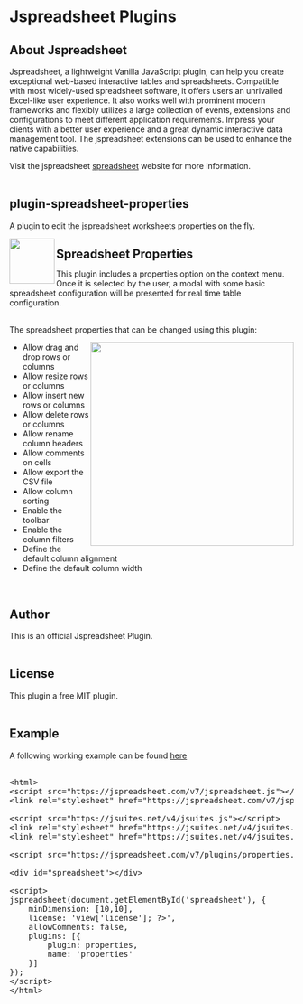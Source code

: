<h1>Jspreadsheet Plugins</h1>

## About Jspreadsheet

Jspreadsheet, a lightweight Vanilla JavaScript plugin, can help you create exceptional web-based interactive tables and spreadsheets. Compatible with most widely-used spreadsheet software, it offers users an unrivalled Excel-like user experience. It also works well with prominent modern frameworks and flexibly utilizes a large collection of events, extensions and configurations to meet different application requirements. Impress your clients with a better user experience and a great dynamic interactive data management tool. The jspreadsheet extensions can be used to enhance the native capabilities.

Visit the jspreadsheet <a href='https://jspreadsheet.com/v7'>spreadsheet</a> website for more information.<br><br>

## plugin-spreadsheet-properties
A plugin to edit the jspreadsheet worksheets properties on the fly.

<img src='https://jspreadsheet.com/templates/default/img/properties-spreadsheet-plugin-icon.png' width='80' align='left'>

<h2 style='margin-bottom: 0px;'>Spreadsheet Properties</h2>

This plugin includes a properties option on the context menu. Once it is selected by the user, a modal with some basic spreadsheet configuration will be presented for real time table configuration.<br><br>

The spreadsheet properties that can be changed using this plugin:

<img src='https://jspreadsheet.com/plugins/spreadsheet-column-properties.png' height='360' align='right'>
<ul>
<li>Allow drag and drop rows or columns</li>
<li>Allow resize rows or columns</li>
<li>Allow insert new rows or columns</li>
<li>Allow delete rows or columns </li>
<li>Allow rename column headers</li>
<li>Allow comments on cells</li>
<li>Allow export the CSV file</li>
<li>Allow column sorting</li>
<li>Enable the toolbar</li>
<li>Enable the column filters</li>
<li>Define the default column alignment</li>
<li>Define the default column width</li>
</ul>

<br>

<h2>Author</h2>
This is an official Jspreadsheet Plugin.<br><br>

<h2>License</h2>
This plugin a free MIT plugin.<br><br>

<h2>Example</h2>
A following working example can be found <a href='https://jspreadsheet.com/plugins/properties'>here</a><br><br>

<pre class="prettyprint linenums">
&#60;html>
&#60;script src="https://jspreadsheet.com/v7/jspreadsheet.js">&#60;/script>
&#60;link rel="stylesheet" href="https://jspreadsheet.com/v7/jspreadsheet.css" type="text/css" />

&#60;script src="https://jsuites.net/v4/jsuites.js">&#60;/script>
&#60;link rel="stylesheet" href="https://jsuites.net/v4/jsuites.css" type="text/css" />
&#60;link rel="stylesheet" href="https://jsuites.net/v4/jsuites.layout.css" type="text/css" />

&#60;script src="https://jspreadsheet.com/v7/plugins/properties.js">&#60;/script>

&#60;div id="spreadsheet">&#60;/div>

&#60;script>
jspreadsheet(document.getElementById('spreadsheet'), {
    minDimension: [10,10],
    license: '<?php echo $this->view['license']; ?>',
    allowComments: false,
    plugins: [{ 
        plugin: properties,
        name: 'properties'
    }]
});
&#60;/script>
&#60;/html>
</pre>
